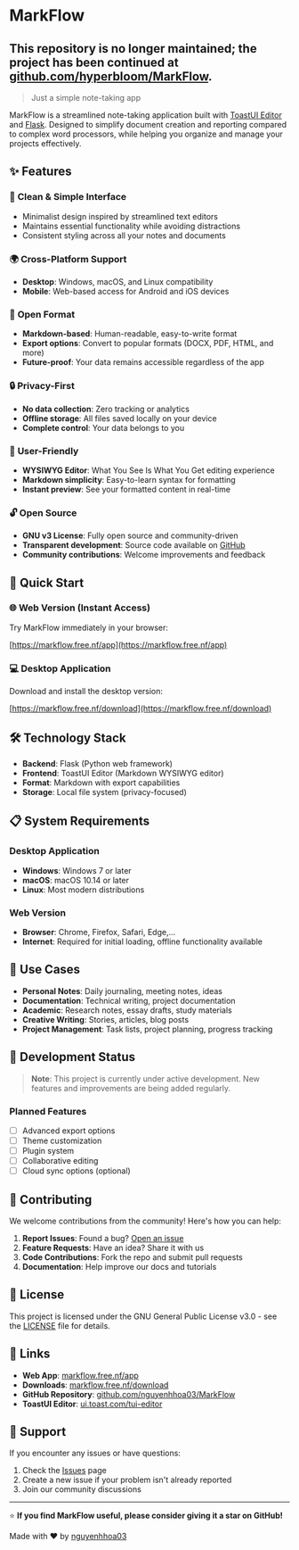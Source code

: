 # MarkFlow

## This repository is no longer maintained; the project has been continued at [github.com/hyperbIoom/MarkFlow](https://github.com/hyperbIoom/MarkFlow).


> Just a simple note-taking app

MarkFlow is a streamlined note-taking application built with [ToastUI Editor](https://ui.toast.com/tui-editor) and [Flask](https://github.com/pallets/flask/). Designed to simplify document creation and reporting compared to complex word processors, while helping you organize and manage your projects effectively.

## ✨ Features

### 🎨 **Clean & Simple Interface**
- Minimalist design inspired by streamlined text editors
- Maintains essential functionality while avoiding distractions
- Consistent styling across all your notes and documents

### 🌍 **Cross-Platform Support**
- **Desktop**: Windows, macOS, and Linux compatibility
- **Mobile**: Web-based access for Android and iOS devices

### 📝 **Open Format**
- **Markdown-based**: Human-readable, easy-to-write format
- **Export options**: Convert to popular formats (DOCX, PDF, HTML, and more)
- **Future-proof**: Your data remains accessible regardless of the app

### 🔒 **Privacy-First**
- **No data collection**: Zero tracking or analytics
- **Offline storage**: All files saved locally on your device
- **Complete control**: Your data belongs to you

### 🚀 **User-Friendly**
- **WYSIWYG Editor**: What You See Is What You Get editing experience
- **Markdown simplicity**: Easy-to-learn syntax for formatting
- **Instant preview**: See your formatted content in real-time

### 🔓 **Open Source**
- **GNU v3 License**: Fully open source and community-driven
- **Transparent development**: Source code available on [GitHub](https://github.com/nguyenhhoa03/MarkFlow)
- **Community contributions**: Welcome improvements and feedback

## 🚀 Quick Start

### 🌐 Web Version (Instant Access)
Try MarkFlow immediately in your browser:

[https://markflow.free.nf/app](https://markflow.free.nf/app)


### 💻 Desktop Application
Download and install the desktop version:

[https://markflow.free.nf/download](https://markflow.free.nf/download)


## 🛠️ Technology Stack

- **Backend**: Flask (Python web framework)
- **Frontend**: ToastUI Editor (Markdown WYSIWYG editor)
- **Format**: Markdown with export capabilities
- **Storage**: Local file system (privacy-focused)

## 📋 System Requirements

### Desktop Application
- **Windows**: Windows 7 or later
- **macOS**: macOS 10.14 or later  
- **Linux**: Most modern distributions

### Web Version
- **Browser**: Chrome, Firefox, Safari, Edge,...
- **Internet**: Required for initial loading, offline functionality available

## 🎯 Use Cases

- **Personal Notes**: Daily journaling, meeting notes, ideas
- **Documentation**: Technical writing, project documentation
- **Academic**: Research notes, essay drafts, study materials
- **Creative Writing**: Stories, articles, blog posts
- **Project Management**: Task lists, project planning, progress tracking

## 🔧 Development Status

> **Note**: This project is currently under active development. New features and improvements are being added regularly.

### Planned Features
- [ ] Advanced export options
- [ ] Theme customization
- [ ] Plugin system
- [ ] Collaborative editing
- [ ] Cloud sync options (optional)

## 🤝 Contributing

We welcome contributions from the community! Here's how you can help:

1. **Report Issues**: Found a bug? [Open an issue](https://github.com/nguyenhhoa03/MarkFlow/issues)
2. **Feature Requests**: Have an idea? Share it with us
3. **Code Contributions**: Fork the repo and submit pull requests
4. **Documentation**: Help improve our docs and tutorials

## 📄 License

This project is licensed under the GNU General Public License v3.0 - see the [LICENSE](LICENSE) file for details.

## 🔗 Links

- **Web App**: [markflow.free.nf/app](https://markflow.free.nf/app)
- **Downloads**: [markflow.free.nf/download](https://markflow.free.nf/download)
- **GitHub Repository**: [github.com/nguyenhhoa03/MarkFlow](https://github.com/nguyenhhoa03/MarkFlow)
- **ToastUI Editor**: [ui.toast.com/tui-editor](https://ui.toast.com/tui-editor)

## 💬 Support

If you encounter any issues or have questions:

1. Check the [Issues](https://github.com/nguyenhhoa03/MarkFlow/issues) page
2. Create a new issue if your problem isn't already reported
3. Join our community discussions

---

⭐ **If you find MarkFlow useful, please consider giving it a star on GitHub!**

Made with ❤️ by [nguyenhhoa03](https://github.com/nguyenhhoa03)
